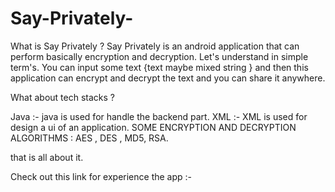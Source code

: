 # Say-Privately-

What is Say Privately ? 
Say Privately is an android application that can  perform basically encryption and decryption.
Let's understand in simple term's. You can input some text {text maybe mixed string } and then this application can encrypt and decrypt the text and you can share it anywhere.

What about tech stacks ?

Java :-  java is used for handle the backend part.
XML :- XML is used for design a ui of an application.
SOME ENCRYPTION AND DECRYPTION ALGORITHMS : AES , DES , MD5, RSA.

that is all about  it. 

Check out this link for experience the app :-  
